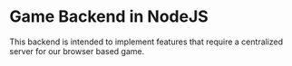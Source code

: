 # Game Backend in NodeJS

This backend is intended to implement features that require a centralized server for our browser based game. 

